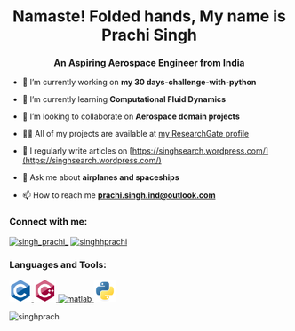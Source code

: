 <h1 align="center">Namaste! Folded hands, My name is Prachi Singh</h1>
<h3 align="center">An Aspiring Aerospace Engineer from India</h3>

- 🔭 I’m currently working on **my 30 days-challenge-with-python**

- 🌱 I’m currently learning **Computational Fluid Dynamics**

- 👯 I’m looking to collaborate on **Aerospace domain projects**

- 👨‍💻 All of my projects are available at [my ResearchGate profile](https://www.researchgate.net/profile/Prachi-Singh-39)

- 📝 I regularly write articles on [https://singhsearch.wordpress.com/](https://singhsearch.wordpress.com/)

- 💬 Ask me about **airplanes and spaceships**

- 📫 How to reach me **prachi.singh.ind@outlook.com**

<h3 align="left">Connect with me:</h3>
<p align="left">
<a href="https://twitter.com/singh_prachi_" target="blank"><img align="center" src="https://raw.githubusercontent.com/rahuldkjain/github-profile-readme-generator/master/src/images/icons/Social/twitter.svg" alt="singh_prachi_" height="30" width="40" /></a>
<a href="https://linkedin.com/in/singhhprachi" target="blank"><img align="center" src="https://raw.githubusercontent.com/rahuldkjain/github-profile-readme-generator/master/src/images/icons/Social/linked-in-alt.svg" alt="singhhprachi" height="30" width="40" /></a>
</p>

<h3 align="left">Languages and Tools:</h3>
<p align="left"> <a href="https://www.cprogramming.com/" target="_blank" rel="noreferrer"> <img src="https://raw.githubusercontent.com/devicons/devicon/master/icons/c/c-original.svg" alt="c" width="40" height="40"/> </a> <a href="https://www.w3schools.com/cpp/" target="_blank" rel="noreferrer"> <img src="https://raw.githubusercontent.com/devicons/devicon/master/icons/cplusplus/cplusplus-original.svg" alt="cplusplus" width="40" height="40"/> </a> <a href="https://www.mathworks.com/" target="_blank" rel="noreferrer"> <img src="https://upload.wikimedia.org/wikipedia/commons/2/21/Matlab_Logo.png" alt="matlab" width="40" height="40"/> </a> <a href="https://www.python.org" target="_blank" rel="noreferrer"> <img src="https://raw.githubusercontent.com/devicons/devicon/master/icons/python/python-original.svg" alt="python" width="40" height="40"/> </a> </p>

<p><img align="center" src="https://github-readme-stats.vercel.app/api/top-langs?username=singhprach&show_icons=true&locale=en&layout=compact" alt="singhprach" /></p>



<!---
SinghPrach/SinghPrach is a ✨ special ✨ repository because its `README.md` (this file) appears on your GitHub profile.
You can click the Preview link to take a look at your changes.
--->
